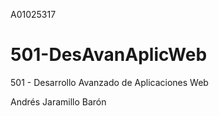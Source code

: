 A01025317

# 501-DesAvanAplicWeb

501 - Desarrollo Avanzado de Aplicaciones Web

Andrés Jaramillo Barón